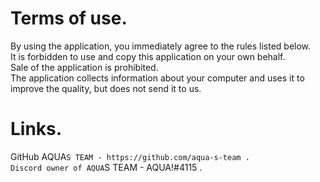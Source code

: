 # Terms of use.
By using the application, you immediately agree to the rules listed below.                                                                                  
It is forbidden to use and copy this application on your own behalf.                                                                                  
Sale of the application is prohibited.                                                                                  
The application collects information about your computer and uses it to improve the quality, but does not send it to us.                                                           

# Links.
GitHub AQUA`S TEAM - https://github.com/aqua-s-team .                                                                                  
Discord owner of AQUA`S TEAM - AQUA!#4115 .                                                                                  
